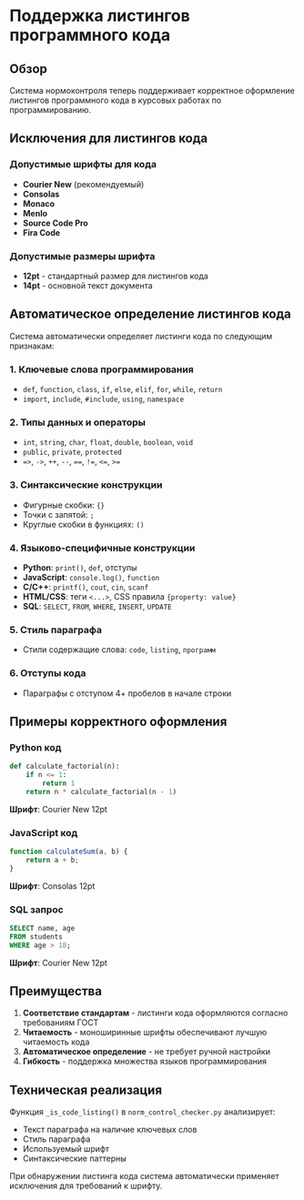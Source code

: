 # Поддержка листингов программного кода

## Обзор

Система нормоконтроля теперь поддерживает корректное оформление листингов программного кода в курсовых работах по программированию.

## Исключения для листингов кода

### Допустимые шрифты для кода
- **Courier New** (рекомендуемый)
- **Consolas**
- **Monaco** 
- **Menlo**
- **Source Code Pro**
- **Fira Code**

### Допустимые размеры шрифта
- **12pt** - стандартный размер для листингов кода
- **14pt** - основной текст документа

## Автоматическое определение листингов кода

Система автоматически определяет листинги кода по следующим признакам:

### 1. Ключевые слова программирования
- `def`, `function`, `class`, `if`, `else`, `elif`, `for`, `while`, `return`
- `import`, `include`, `#include`, `using`, `namespace`

### 2. Типы данных и операторы
- `int`, `string`, `char`, `float`, `double`, `boolean`, `void`
- `public`, `private`, `protected`
- `=>`, `->`, `++`, `--`, `==`, `!=`, `<=`, `>=`

### 3. Синтаксические конструкции
- Фигурные скобки: `{}`
- Точки с запятой: `;`
- Круглые скобки в функциях: `()`

### 4. Языково-специфичные конструкции
- **Python**: `print()`, `def`, отступы
- **JavaScript**: `console.log()`, `function`
- **C/C++**: `printf()`, `cout`, `cin`, `scanf`
- **HTML/CSS**: теги `<...>`, CSS правила `{property: value}`
- **SQL**: `SELECT`, `FROM`, `WHERE`, `INSERT`, `UPDATE`

### 5. Стиль параграфа
- Стили содержащие слова: `code`, `listing`, `программ`

### 6. Отступы кода
- Параграфы с отступом 4+ пробелов в начале строки

## Примеры корректного оформления

### Python код
```python
def calculate_factorial(n):
    if n <= 1:
        return 1
    return n * calculate_factorial(n - 1)
```
**Шрифт**: Courier New 12pt

### JavaScript код  
```javascript
function calculateSum(a, b) {
    return a + b;
}
```
**Шрифт**: Consolas 12pt

### SQL запрос
```sql
SELECT name, age 
FROM students 
WHERE age > 18;
```
**Шрифт**: Courier New 12pt

## Преимущества

1. **Соответствие стандартам** - листинги кода оформляются согласно требованиям ГОСТ
2. **Читаемость** - моноширинные шрифты обеспечивают лучшую читаемость кода
3. **Автоматическое определение** - не требует ручной настройки
4. **Гибкость** - поддержка множества языков программирования

## Техническая реализация

Функция `_is_code_listing()` в `norm_control_checker.py` анализирует:
- Текст параграфа на наличие ключевых слов
- Стиль параграфа
- Используемый шрифт
- Синтаксические паттерны

При обнаружении листинга кода система автоматически применяет исключения для требований к шрифту.
